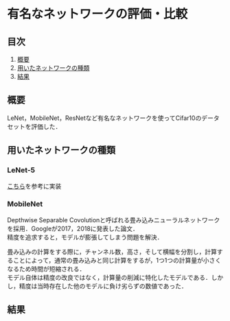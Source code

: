 # 有名なネットワークの評価・比較

## 目次
1. [概要](#概要)
1. [用いたネットワークの種類](#用いたネットワークの種類)
1. [結果](#結果)

## 概要

LeNet，MobileNet，ResNetなど有名なネットワークを使ってCifar10のデータセットを評価した．

## 用いたネットワークの種類

### LeNet-5
[こちら](https://engmrk.com/lenet-5-a-classic-cnn-architecture/)を参考に実装

### MobileNet

Depthwise Separable Covolutionと呼ばれる畳み込みニューラルネットワークを採用．Googleが2017，2018に発表した論文．  
精度を追求すると，モデルが膨張してしまう問題を解決．  

畳み込みの計算をする際に，チャンネル数，高さ，そして横幅を分割し，計算することによって，通常の畳み込みと同じ計算をするが，1つ1つの計算量が小さくなるため時間が短縮される．  
モデル自体は精度の改良ではなく，計算量の削減に特化したモデルである．しかし，精度は当時存在した他のモデルに負け劣らずの数値であった．


## 結果

